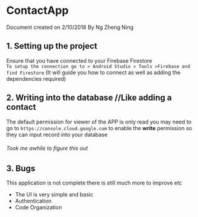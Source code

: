 # ContactApp
Document created on 2/10/2018 
By Ng Zheng Ning


## 1. Setting up the project
Ensure that you have connected to your Firebase Firestore  
``
To setup the connection go to > Android Studio > Tools >Firebase and find Firestore `` 
(It will guide you how to connect as well as adding the dependencies required)


## 2. Writing into the database  //Like adding a contact
The default permission for viewer of the APP is only read you may need to go to `https://console.cloud.google.com`
to enable the **write**  permission so they can input record into your database

###### Took me awhile to figure this out 

## 3. Bugs
This application is not complete there is still much more to improve etc
* The UI is very simple and basic
* Authentication
* Code Organization 
